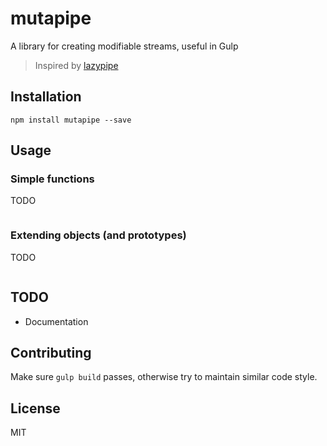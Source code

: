 # mutapipe

A library for creating modifiable streams, useful in Gulp

> Inspired by [lazypipe](https://github.com/OverZealous/lazypipe/)

## Installation

```
npm install mutapipe --save
```

## Usage

### Simple functions

TODO
```js
```

### Extending objects (and prototypes)

TODO
```js
```

## TODO

* Documentation

## Contributing

Make sure `gulp build` passes, otherwise try to maintain similar code style.

## License

MIT
